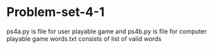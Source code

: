 # Problem-set-4-1
ps4a.py is file for user playable game and ps4b.py is file for computer playable game words.txt consists of list of valid words
